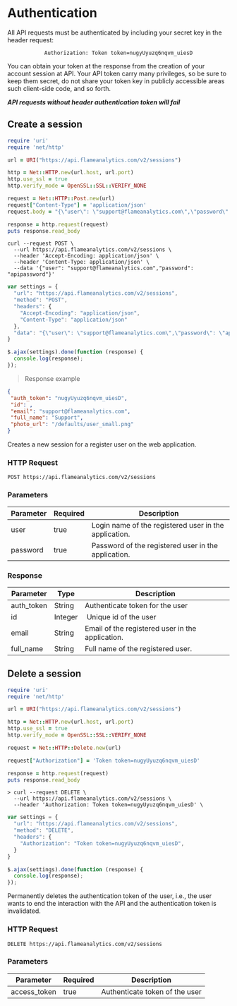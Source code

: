 # Authentication

All API requests must be authenticated by including your secret key in the header request:

<span style="text-align: center;display: block;">`Authorization: Token token=nugyUyuzq6nqvm_uiesD`</span>

You can obtain your token at the response from the creation of your account session at API. Your API token carry many privileges, so be sure to keep them secret, do not share your token key in publicly accessible areas such client-side code, and so forth.

**_API requests without header authentication token will fail_**

## Create a session

```ruby
require 'uri'
require 'net/http'

url = URI("https://api.flameanalytics.com/v2/sessions")

http = Net::HTTP.new(url.host, url.port)
http.use_ssl = true
http.verify_mode = OpenSSL::SSL::VERIFY_NONE

request = Net::HTTP::Post.new(url)
request["Content-Type"] = 'application/json'
request.body = "{\"user\": \"support@flameanalytics.com\",\"password\": \"apipassword\"}"

response = http.request(request)
puts response.read_body
```

```shell
curl --request POST \
  --url https://api.flameanalytics.com/v2/sessions \
  --header 'Accept-Encoding: application/json' \
  --header 'Content-Type: application/json' \
  --data '{"user": "support@flameanalytics.com","password": "apipassword"}'
```

```javascript
var settings = {
  "url": "https://api.flameanalytics.com/v2/sessions",
  "method": "POST",
  "headers": {
    "Accept-Encoding": "application/json",
    "Content-Type": "application/json"
  },
  "data": "{\"user\": \"support@flameanalytics.com\",\"password\": \"apipassword\"}"
}

$.ajax(settings).done(function (response) {
  console.log(response);
});
```

> Response example

```json
{
 "auth_token": "nugyUyuzq6nqvm_uiesD",
 "id": ,
 "email": "support@flameanalytics.com",
 "full_name": "Support",
 "photo_url": "/defaults/user_small.png"
}
```

Creates a new session for a register user on the web application.

### HTTP Request

`POST https://api.flameanalytics.com/v2/sessions`

### Parameters

Parameter | Required | Description
--------- | ------- | -----------
user | true | Login name of the registered user in the application.
password | true | Password of the registered user in the application.


### Response

Parameter | Type | Description
--------- | ------- | -----------
auth_token | String | Authenticate token for the user
id | Integer | Unique id of the user
email | String | Email of the registered user in the application.
full_name | String | Full name of the registered user.


## Delete a session

```ruby
require 'uri'
require 'net/http'

url = URI("https://api.flameanalytics.com/v2/sessions")

http = Net::HTTP.new(url.host, url.port)
http.use_ssl = true
http.verify_mode = OpenSSL::SSL::VERIFY_NONE

request = Net::HTTP::Delete.new(url)

request["Authorization"] = 'Token token=nugyUyuzq6nqvm_uiesD'

response = http.request(request)
puts response.read_body
```

```shell
> curl --request DELETE \
  --url https://api.flameanalytics.com/v2/sessions \
  --header 'Authorization: Token token=nugyUyuzq6nqvm_uiesD' \
```

```javascript
var settings = {
  "url": "https://api.flameanalytics.com/v2/sessions",
  "method": "DELETE",
  "headers": {
    "Authorization": "Token token=nugyUyuzq6nqvm_uiesD",
  }
}

$.ajax(settings).done(function (response) {
  console.log(response);
});
```

Permanently deletes the authentication token of the user, i.e., the user wants to end the interaction with the API and the authentication token is invalidated.

### HTTP Request

`DELETE https://api.flameanalytics.com/v2/sessions`

### Parameters

Parameter | Required | Description
--------- | ------- | -----------
access_token | true | Authenticate token of the user
